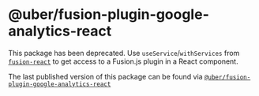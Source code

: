 # @uber/fusion-plugin-google-analytics-react

This package has been deprecated. Use `useService`/`withServices` from [`fusion-react`](https://github.com/fusionjs/fusionjs/tree/master/public/fusion-react) to get access to a Fusion.js plugin in a React component.

The last published version of this package can be found via [`@uber/fusion-plugin-google-analytics-react`](https://github.com/uber/fusionjs/tree/releases/2020-02-25/191013/wispy-silence/private/fusion-plugin-google-analytics-react) 
